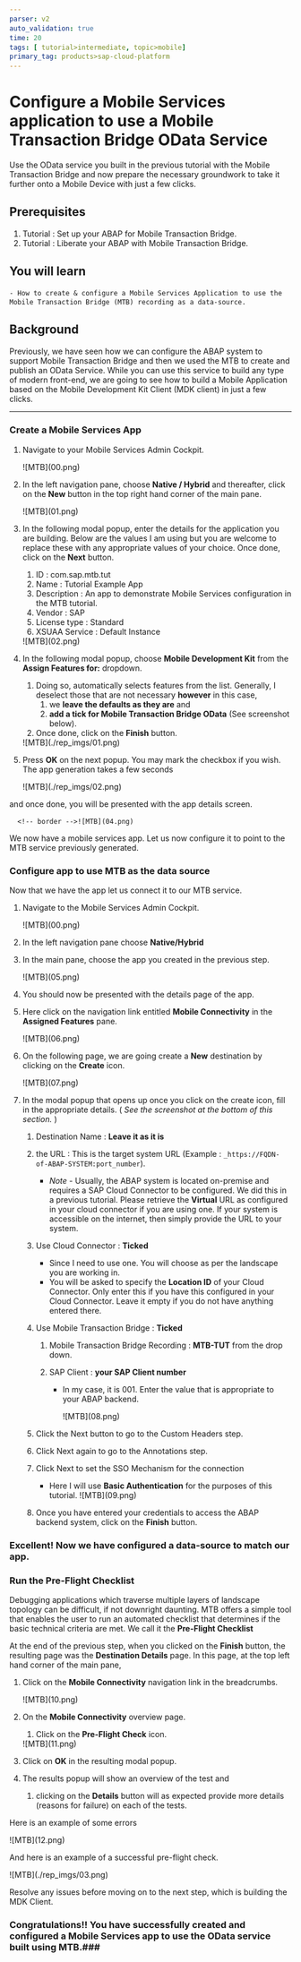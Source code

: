 ```yaml
---
parser: v2
auto_validation: true
time: 20
tags: [ tutorial>intermediate, topic>mobile]
primary_tag: products>sap-cloud-platform
---
```


# Configure a Mobile Services application to use a Mobile Transaction Bridge OData Service
<!-- description --> Use the OData service you built in the previous tutorial with the Mobile Transaction Bridge and now prepare the necessary groundwork to take it further onto a Mobile Device with just a few clicks.

## Prerequisites
1. Tutorial : Set up your ABAP for Mobile Transaction Bridge.
2. Tutorial : Liberate your ABAP with Mobile Transaction Bridge.

## You will learn
    - How to create & configure a Mobile Services Application to use the Mobile Transaction Bridge (MTB) recording as a data-source.
## Background
Previously, we have seen how we can configure the ABAP system to support Mobile Transaction Bridge and then we used the MTB to create and publish an OData Service. While you can use this service to build any type of modern front-end, we are going to see how to build a Mobile Application based on the Mobile Development Kit Client (MDK client) in just a few clicks.

---

### Create a Mobile Services App


1. Navigate to your Mobile Services Admin Cockpit.

    <!-- border -->![MTB](00.png)

2. In the left navigation pane, choose **Native / Hybrid** and thereafter, click on the **New** button in the top right hand corner of the main pane.

    <!-- border -->![MTB](01.png)

3. In the following modal popup, enter the details for the application you are building. Below are the values I am using but you are welcome to replace these with any appropriate values of your choice. Once done, click on the **Next** button.
    1. ID : com.sap.mtb.tut
    2. Name : Tutorial Example App
    3. Description : An app to demonstrate Mobile Services configuration in the MTB tutorial.
    4. Vendor : SAP
    5. License type : Standard
    6. XSUAA Service : Default Instance

      <!-- border -->![MTB](02.png)

  4. In the following modal popup, choose **Mobile Development Kit** from the **Assign Features for:** dropdown.
      1. Doing so, automatically selects features from the list. Generally, I deselect those that are not necessary **however** in this case,
          1. we **leave the defaults as they are** and
          2. **add a tick for Mobile Transaction Bridge OData** (See screenshot below).
      2. Once done, click on the **Finish** button.

      <!-- border -->![MTB](./rep_imgs/01.png)

  5. Press **OK** on the next popup. You may mark the checkbox if you wish. The app generation takes a few seconds

      <!-- border -->![MTB](./rep_imgs/02.png)
and once done, you will be presented with the app details screen.

      <!-- border -->![MTB](04.png)

We now have a mobile services app. Let us now configure it to point to the MTB service previously generated.



### Configure app to use MTB as the data source


Now that we have the app let us connect it to our MTB service.

1. Navigate to the Mobile Services Admin Cockpit.
    <!-- border -->![MTB](00.png)
2. In the left navigation pane choose **Native/Hybrid**

3. In the main pane, choose the app you created in the previous step.
    <!-- border -->![MTB](05.png)

4. You should now be presented with the details page of the app.
5. Here click on the navigation link entitled **Mobile Connectivity** in the **Assigned Features** pane.

    <!-- border -->![MTB](06.png)

6. On the following page, we are going create a **New** destination by clicking on the **Create** icon.

    <!-- border -->![MTB](07.png)

7. In the modal popup that opens up once you click on the create icon, fill in the appropriate details. ( *See the screenshot at the bottom of this section.* )
    1. Destination Name : **Leave it as it is**
    2. the URL : This is the target system URL (Example : `_https://FQDN-of-ABAP-SYSTEM:port_number`).
        - *Note* - Usually, the ABAP system is located on-premise and requires a SAP Cloud Connector to be configured. We did this in a previous tutorial. Please retrieve the **Virtual** URL as configured in your cloud connector if you are using one. If your system is accessible on the internet, then simply provide the URL to your system.

    3. Use Cloud Connector : **Ticked**
        - Since I need to use one. You will choose as per the landscape you are working in.
        - You will be asked to specify the **Location ID** of your Cloud Connector. Only enter this if you have this configured in your Cloud Connector. Leave it empty if you do not have anything entered there.
    4. Use Mobile Transaction Bridge : **Ticked**
        1. Mobile Transaction Bridge Recording : **MTB-TUT** from the drop down.

        2. SAP Client : **your SAP Client number**
            - In my case, it is 001. Enter the value that is appropriate to your ABAP backend.

                <!-- border -->![MTB](08.png)

    5. Click the Next button to go to the Custom Headers step.
    6. Click Next again to go to the Annotations step.
    7. Click Next to set the SSO Mechanism for the connection
        - Here I will use **Basic Authentication** for the purposes of this tutorial.
            <!-- border -->![MTB](09.png)
    8. Once you have entered your credentials to access the ABAP backend system, click on the **Finish** button.

### Excellent! Now we have configured a data-source to match our app.



### Run the Pre-Flight Checklist


Debugging applications which traverse multiple layers of landscape topology can be difficult, if not downright daunting. MTB offers a simple tool that enables the user to run an automated checklist that determines if the basic technical criteria are met. We call it the **Pre-Flight Checklist**

At the end of the previous step, when you clicked on the **Finish** button, the resulting page was the **Destination Details** page. In this page, at the top left hand corner of the main pane,

1. Click on the **Mobile Connectivity** navigation link in the breadcrumbs.
    <!-- border -->![MTB](10.png)

2. On the **Mobile Connectivity** overview page.
    1. Click on the **Pre-Flight Check** icon.
    <!-- border -->![MTB](11.png)

3. Click on **OK** in the resulting modal popup.
4. The results popup will show an overview of the test and
    1. clicking on the **Details** button will as expected provide more details (reasons for failure) on each of the tests.

Here is an example of some errors

  <!-- border -->![MTB](12.png)

And here is an example of a successful pre-flight check.

  <!-- border -->![MTB](./rep_imgs/03.png)

Resolve any issues before moving on to the next step, which is building the MDK Client.

### Congratulations!! You have successfully created and configured a Mobile Services app to use the OData service built using MTB.###

